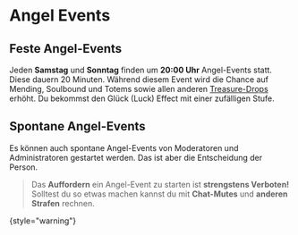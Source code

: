 # Angel Events

## Feste Angel-Events
Jeden **Samstag** und **Sonntag** finden um **20:00 Uhr** Angel-Events statt.
Diese dauern 20 Minuten. Während diesem Event wird die Chance auf Mending, Soulbound und Totems sowie allen anderen [Treasure-Drops](https://minecraft.wiki/w/Fishing) erhöht.
Du bekommst den Glück (Luck) Effect mit einer zufälligen Stufe.

## Spontane Angel-Events
Es können auch spontane Angel-Events von Moderatoren und Administratoren gestartet werden.
Das ist aber die Entscheidung der Person.
>Das **Auffordern** ein Angel-Event zu starten ist **strengstens Verboten!**
>Solltest du so etwas machen kannst du mit **Chat-Mutes** und **anderen Strafen** rechnen.

{style="warning"}
